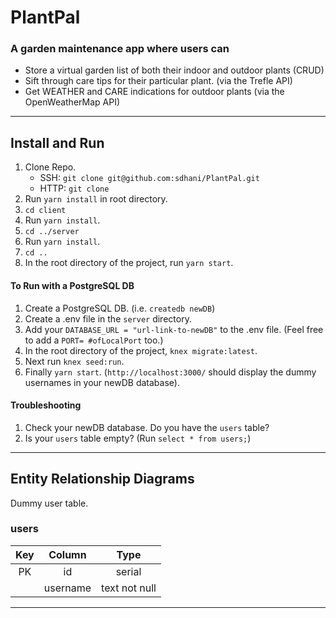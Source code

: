 # PlantPal

### A garden maintenance app where users can
- Store a virtual garden list of both their indoor and outdoor plants (CRUD)
- Sift through care tips for their particular plant. (via the Trefle API)
- Get WEATHER and CARE indications for outdoor plants (via the OpenWeatherMap API)

--- 

## Install and Run

1. Clone Repo.
    - SSH: `git clone git@github.com:sdhani/PlantPal.git` 
    - HTTP: `git clone `
2. Run `yarn install` in root directory.
3. `cd client`
4. Run `yarn install`.
5. `cd ../server`
6. Run `yarn install`.
7. `cd ..`
8. In the root directory of the project, run `yarn start`.

#### To Run with a PostgreSQL DB

1. Create a PostgreSQL DB. (i.e. `createdb newDB`)
2. Create a .env file in the `server` directory.
3. Add your `DATABASE_URL = "url-link-to-newDB"` to the .env file. (Feel free to add a `PORT= #ofLocalPort` too.)
4. In the root directory of the project,  `knex migrate:latest`.
5. Next run `knex seed:run`.
6. Finally `yarn start`. (`http://localhost:3000/` should display the dummy usernames in your newDB database).

#### Troubleshooting

1. Check your newDB database. Do you have the `users` table?
2. Is your `users` table empty? (Run `select * from users;`)

---

## Entity Relationship Diagrams
Dummy user table.

### users
|    Key    |    Column     |    Type    |
|    :---:    |    :---:     |    :---:     |
| PK  | id | serial | 
|   | username | text not null |

---